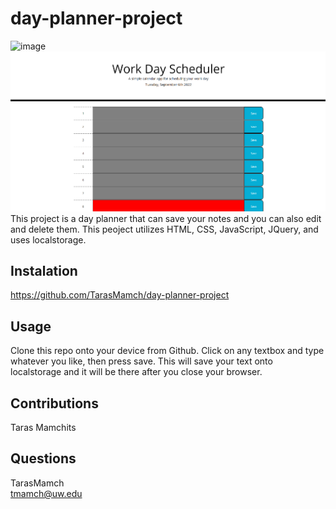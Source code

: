 # day-planner-project
![image](https://img.shields.io/badge/license-github-success%27)<br>
![image](./assets/img/Screenshot%202022-09-06%20085012.png)
This project is a day planner that can save your notes and you can also edit and delete them. This peoject utilizes HTML, CSS, JavaScript, JQuery, and uses localstorage.
## Instalation
https://github.com/TarasMamch/day-planner-project
## Usage
Clone this repo onto your device from Github. Click on any textbox and type whatever you like, then press save. This will save your text onto localstorage and it will be there after you close your browser.
## Contributions
Taras Mamchits
## Questions
TarasMamch<br>tmamch@uw.edu
